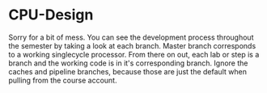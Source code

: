 # CPU-Design

Sorry for a bit of mess. You can see the development process throughout the semester by taking a look at each branch. Master branch corresponds to a working singlecycle processor. From there on out, each lab or step is a branch and the working code is in it's corresponding branch. Ignore the caches and pipeline branches, because those are just the default when pulling from the course account.
